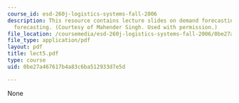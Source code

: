 ```yaml
---
course_id: esd-260j-logistics-systems-fall-2006
description: This resource contains lecture slides on demand forecasting and new product
  forecasting. (Courtesy of Mahender Singh. Used with permission.)
file_location: /coursemedia/esd-260j-logistics-systems-fall-2006/0be27a467617b4a83c6ba512933d7e5d_lect5.pdf
file_type: application/pdf
layout: pdf
title: lect5.pdf
type: course
uid: 0be27a467617b4a83c6ba512933d7e5d

---
```

None
